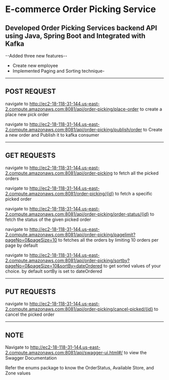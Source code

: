 # E-commerce Order Picking Service

## Developed Order Picking Services backend API  using Java, Spring Boot and Integrated with Kafka
--Added three new features--
- Create new employee
- Implemented Paging and Sorting technique-

---
## POST REQUEST

navigate to http://ec2-18-118-31-144.us-east-2.compute.amazonaws.com:8081/api/order-picking/place-order to create a place new pick order

navigate to http://ec2-18-118-31-144.us-east-2.compute.amazonaws.com:8081/api/order-picking/publish/order to Create a new order and Publish it to kafka consumer

---
## GET REQUESTS

navigate to http://ec2-18-118-31-144.us-east-2.compute.amazonaws.com:8081/api/order-picking to fetch all the picked orders

navigate to http://ec2-18-118-31-144.us-east-2.compute.amazonaws.com:8081/order-picking/{id} to fetch a specific picked order

navigate to http://ec2-18-118-31-144.us-east-2.compute.amazonaws.com:8081/api/order-picking/order-status/{id} to fetch the status of the given picked order

navigate to http://ec2-18-118-31-144.us-east-2.compute.amazonaws.com:8081/api/order-picking/pagelimit?pageNo=0&pageSize=10 to fetches all the orders by limiting 10 orders per page by default

navigate to http://ec2-18-118-31-144.us-east-2.compute.amazonaws.com:8081/api/order-picking/sortby?pageNo=0&pageSize=10&sortBy=dateOrdered to get sorted values of your choice. by default sortBy is set to dateOrdered

---

## PUT REQUESTS

navigate to http://ec2-18-118-31-144.us-east-2.compute.amazonaws.com:8081/api/order-picking/cancel-picked/{id} to cancel the picked order

---

## NOTE
Navigate to http://ec2-18-118-31-144.us-east-2.compute.amazonaws.com:8081/api/swagger-ui.html#/ to view the Swagger Documentation

Refer the enums package to know the OrderStatus, Available Store, and Zone values
